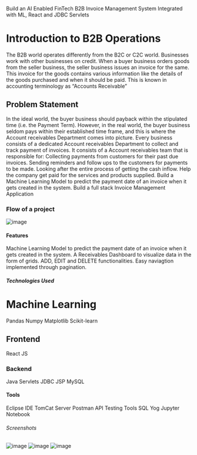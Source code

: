 Build an AI Enabled FinTech B2B Invoice Management System Integrated with ML, React and JDBC Servlets
# Introduction to B2B Operations
The B2B world operates differently from the B2C or C2C world. Businesses work with other businesses on credit. When a buyer business orders goods from the seller business, the seller business issues an invoice for the same. This invoice for the goods contains various information like the details of the goods purchased and when it should be paid. This is known in accounting terminology as “Accounts Receivable”
## Problem Statement
In the ideal world, the buyer business should payback within the stipulated time (i.e. the Payment Term). However, in the real world, the buyer business seldom pays within their established time frame, and this is where the Account receivables Department comes into picture.
Every business consists of a dedicated Account receivables Department to collect and track payment of invoices.
It consists of a Account receivables team that is responsible for:
Collecting payments from customers for their past due invoices.
Sending reminders and follow ups to the customers for payments to be made.
Looking after the entire process of getting the cash inflow.
Help the company get paid for the services and products supplied.
Build a Machine Learning Model to predict the payment date of an invoice when it gets created in the system.
Build a full stack Invoice Management Application
### Flow of a project
![image](https://github.com/madhabkafle/AI-driven-FinTech-B2B-Invoice-Management-Application/assets/73248000/0fe797c6-d404-4a4f-b682-f1333fcd60b2)
#### Features
Machine Learning Model to predict the payment date of an invoice when it gets created in the system.
A Receivables Dashboard to visualize data in the form of grids.
ADD, EDIT and DELETE functionalities.
Easy naviagtion implemented through pagination.
##### Technologies Used
# Machine Learning
Pandas
Numpy
Matplotlib
Scikit-learn
## Frontend
React JS
### Backend
Java
Servlets
JDBC
JSP
MySQL
#### Tools
Eclipse IDE
TomCat Server
Postman API Testing Tools
SQL Yog
Jupyter Notebook
###### Screenshots
![image](https://github.com/madhabkafle/AI-driven-FinTech-B2B-Invoice-Management-Application/assets/73248000/d9385c5e-ba38-4c0b-848c-a92fbc0eafc0)
![image](https://github.com/madhabkafle/AI-driven-FinTech-B2B-Invoice-Management-Application/assets/73248000/802b806e-0914-470e-aeea-5d4ac7b63a98)
![image](https://github.com/madhabkafle/AI-driven-FinTech-B2B-Invoice-Management-Application/assets/73248000/6ad4c159-4aac-4df7-8f9e-02255b74c9d4)


